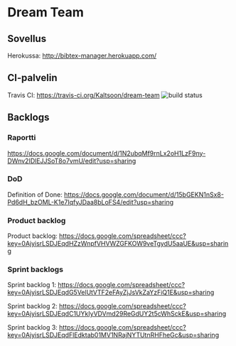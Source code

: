 # Dream Team

## Sovellus

Herokussa: http://bibtex-manager.herokuapp.com/

## CI-palvelin

Travis CI: https://travis-ci.org/Kaltsoon/dream-team
![build status](https://travis-ci.org/Kaltsoon/dream-team.svg?branch=master)

## Backlogs

### Raportti

https://docs.google.com/document/d/1N2ubqMf9rnLx2oH1LzF9ny-DWnv2IDlEJJSoT8o7vmU/edit?usp=sharing

### DoD

Definition of Done: https://docs.google.com/document/d/15bGEKN1nSx8-Pd6dH_bzOML-K1e7IqfyJDaa8bLoFS4/edit?usp=sharing

### Product backlog

Product backlog: https://docs.google.com/spreadsheet/ccc?key=0AjyisrLSDJEqdHZzWnpfVHVWZGFKOW9veTgydU5aaUE&usp=sharing

### Sprint backlogs

Sprint backlog 1: https://docs.google.com/spreadsheet/ccc?key=0AjyisrLSDJEqdG5VelUtVTF2eFAyZjJsVkZaYzFiQ1E&usp=sharing

Sprint backlog 2: https://docs.google.com/spreadsheet/ccc?key=0AjyisrLSDJEqdC1UYkIyVDVmd29ReGdUY2t5cWhSckE&usp=sharing

Sprint backlog 3: https://docs.google.com/spreadsheet/ccc?key=0AjyisrLSDJEqdFlEdktab01MV1NRajNYTUtnRHFheGc&usp=sharing
